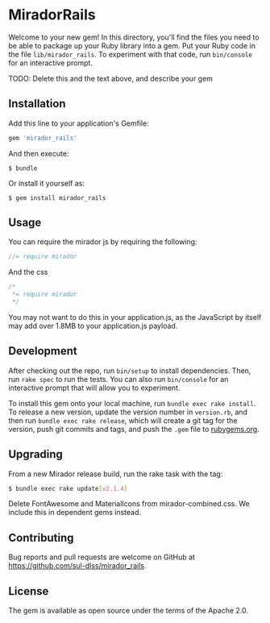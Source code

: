 # MiradorRails

Welcome to your new gem! In this directory, you'll find the files you need to be able to package up your Ruby library into a gem. Put your Ruby code in the file `lib/mirador_rails`. To experiment with that code, run `bin/console` for an interactive prompt.

TODO: Delete this and the text above, and describe your gem

## Installation

Add this line to your application's Gemfile:

```ruby
gem 'mirador_rails'
```

And then execute:

    $ bundle

Or install it yourself as:

    $ gem install mirador_rails

## Usage

You can require the mirador js by requiring the following:

```javascript
//= require mirador
```

And the css 

```css
/*
 *= require mirador
 */
```

You may not want to do this in your application.js, as the JavaScript by itself may add over 1.8MB to your application.js payload.

## Development

After checking out the repo, run `bin/setup` to install dependencies. Then, run `rake spec` to run the tests. You can also run `bin/console` for an interactive prompt that will allow you to experiment.

To install this gem onto your local machine, run `bundle exec rake install`. To release a new version, update the version number in `version.rb`, and then run `bundle exec rake release`, which will create a git tag for the version, push git commits and tags, and push the `.gem` file to [rubygems.org](https://rubygems.org).

## Upgrading

From a new Mirador release build, run the rake task with the tag:

```sh
$ bundle exec rake update[v2.1.4]
```

Delete FontAwesome and MaterialIcons from mirador-combined.css. We include this in dependent gems instead.

## Contributing

Bug reports and pull requests are welcome on GitHub at https://github.com/sul-dlss/mirador_rails.


## License

The gem is available as open source under the terms of the Apache 2.0.
